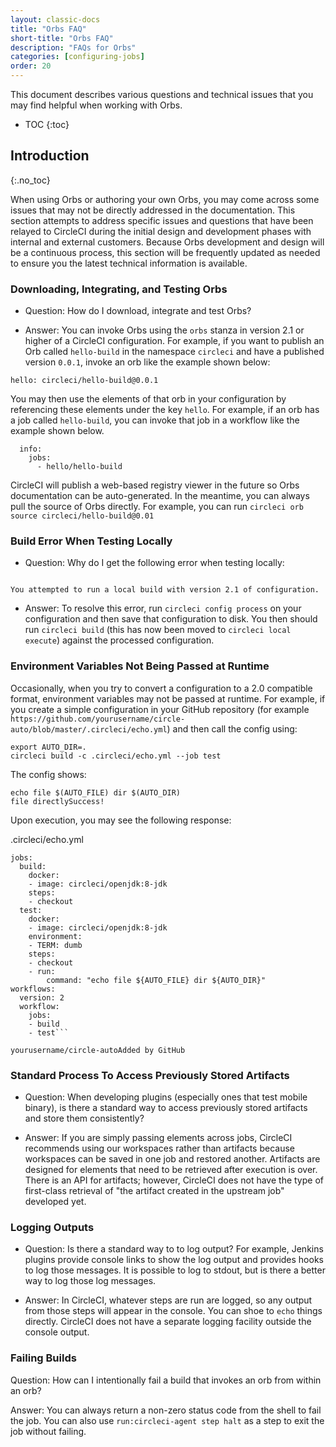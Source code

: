```yaml
---
layout: classic-docs
title: "Orbs FAQ"
short-title: "Orbs FAQ"
description: "FAQs for Orbs"
categories: [configuring-jobs]
order: 20
---
```


This document describes various questions and technical issues that you may find helpful when working with Orbs.

* TOC
{:toc}

## Introduction
{:.no_toc}

When using Orbs or authoring your own Orbs, you may come across some issues that may not be directly addressed in the documentation. This section attempts to address specific issues and questions that have been relayed to CircleCI during the initial design and development phases with internal and external customers. Because Orbs development and design will be a continuous process, this section will be frequently updated as needed to ensure you the latest technical information is available.

### Downloading, Integrating, and Testing Orbs

* Question: How do I download, integrate and test Orbs?

* Answer: You can invoke Orbs using the `orbs` stanza in version 2.1 or higher of a CircleCI configuration. For example, if you want to publish an Orb called  `hello-build` in the namespace `circleci` and have a published version `0.0.1`, invoke an orb like the example shown below:

```orbs:
hello: circleci/hello-build@0.0.1
```

You may then use the elements of that orb in your configuration by referencing these elements under the key `hello`. For example, if an orb has a job called `hello-build`, you can invoke that job in a workflow like the example shown below.

```workflows:
  info:
    jobs:
      - hello/hello-build
```

CircleCI will publish a web-based registry viewer in the future so Orbs documentation can be auto-generated. In the meantime, you can always pull the source of Orbs directly. For example, you can run `circleci orb source circleci/hello-build@0.01`

### Build Error When Testing Locally

* Question: Why do I get the following error when testing locally:

```circleci build -c .circleci/jobs.yml --job test
```

```Error:
You attempted to run a local build with version 2.1 of configuration.
```

* Answer: To resolve this error, run `circleci config process` on your configuration and then save that configuration to disk. You then should run `circleci build` (this has now been moved to `circleci local execute`) against the processed configuration.

### Environment Variables Not Being Passed at Runtime

Occasionally, when you try to convert a configuration to a 2.0 compatible format, environment variables may not be passed at runtime. For example, if you create a simple configuration in your GitHub repository (for example `https://github.com/yourusername/circle-auto/blob/master/.circleci/echo.yml`) and then call the config using:

```export AUTO_FILE=/Users/yourusername/Desktop/apkpure_app_887.apk
export AUTO_DIR=.
circleci build -c .circleci/echo.yml --job test
```

The config shows:

```#!bin/bash -eo pipefail
echo file $(AUTO_FILE) dir $(AUTO_DIR)
file directlySuccess!
```
Upon execution, you may see the following response:

.circleci/echo.yml

```version: 2
jobs:
  build:
    docker:
    - image: circleci/openjdk:8-jdk
    steps:
    - checkout
  test:
    docker:
    - image: circleci/openjdk:8-jdk
    environment:
    - TERM: dumb
    steps:
    - checkout
    - run:
        command: "echo file ${AUTO_FILE} dir ${AUTO_DIR}"
workflows:
  version: 2
  workflow:
    jobs:
    - build
    - test```

yourusername/circle-autoAdded by GitHub
```

### Standard Process To Access Previously Stored Artifacts

* Question: When developing plugins (especially ones that test mobile binary), is there a standard way to access previously stored artifacts and store them consistently?

* Answer: If you are simply passing elements across jobs, CircleCI recommends using our workspaces rather than artifacts because workspaces can be saved in one job and restored another. Artifacts are designed for elements that need to be retrieved after execution is over. There is an API for artifacts; however, CircleCI does not have the type of first-class retrieval of "the artifact created in the upstream job" developed yet.

### Logging Outputs

* Question: Is there a standard way to to log output? For example, Jenkins plugins provide console links to show the log output and provides hooks to log those messages. It is possible to log to stdout, but is there a better way to log those log messages.

* Answer: In CircleCI, whatever steps are run are logged, so any output from those steps will appear in the console. You can shoe to `echo` things directly. CircleCI does not have a separate logging facility outside the console output.

### Failing Builds

Question: How can I intentionally fail a build that invokes an orb from within an orb?

Answer: You can always return a non-zero status code from the shell to fail the job. You can also use `run:circleci-agent step halt` as a step to exit the job without failing.
